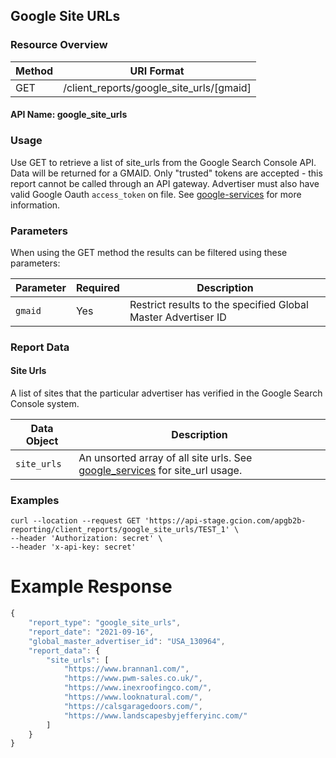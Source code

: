 ## Google Site URLs 

### Resource Overview

| Method | URI Format |
|---|---|
| GET | /client_reports/google_site_urls/[gmaid]

#### API Name: google_site_urls
### Usage
Use GET to retrieve a list of site_urls from the Google Search Console API. Data will be returned for a GMAID. Only "trusted" tokens are accepted - this report cannot be called through an API gateway. 
Advertiser must also have valid Google Oauth `access_token` on file. See [google-services](https://github.com/GannettDigital/api-docs/blob/master/source/includes/_google_services.md) for more information.

### Parameters

When using the GET method the results can be filtered using these parameters:

| Parameter | Required | Description |
|---|---|---|
|`gmaid`|Yes|Restrict results to the specified Global Master Advertiser ID|

### Report Data

#### Site Urls

A list of sites that the particular advertiser has verified in the Google Search Console system.

| Data Object | Description |
|---|---|
|`site_urls`|An unsorted array of all site urls. See [google_services](https://github.com/GannettDigital/api-docs/blob/master/source/includes/_google_services.md) for site_url usage.|



### Examples

```
curl --location --request GET 'https://api-stage.gcion.com/apgb2b-reporting/client_reports/google_site_urls/TEST_1' \
--header 'Authorization: secret' \
--header 'x-api-key: secret'
```

# Example Response
```javascript
{
    "report_type": "google_site_urls",
    "report_date": "2021-09-16",
    "global_master_advertiser_id": "USA_130964",
    "report_data": {
        "site_urls": [
            "https://www.brannan1.com/",
            "https://www.pwm-sales.co.uk/",
            "https://www.inexroofingco.com/",
            "https://www.looknatural.com/",
            "https://calsgaragedoors.com/",
            "https://www.landscapesbyjefferyinc.com/"
        ]
    }
}
            